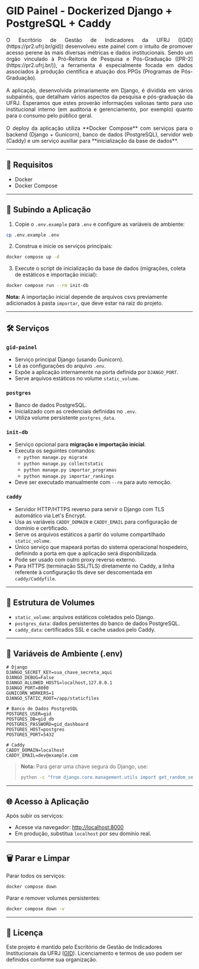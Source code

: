 # GID Painel - Dockerized Django + PostgreSQL + Caddy

<div style="text-align: justify;">
O Escritório de Gestão de Indicadores da UFRJ ([GID](https://pr2.ufrj.br/gid)) 
desenvolveu este painel com o intuito de promover acesso perene às mais diversas 
métricas e dados institucionais. Sendo um órgão vinculado à Pró-Reitoria de Pesquisa e Pós-Graduação ([PR-2](https://pr2.ufrj.br/)), a ferramenta é especialmente focada em dados associados à produção científica e atuação dos PPGs (Programas de Pós-Graduação).
<br><br>
A aplicação, desenvolvida primariamente em Django, é dividida em vários subpainéis, que detalham vários aspectos da pesquisa e pós-graduação da UFRJ. Esperamos que estes proverão informações valiosas tanto para uso institucional interno (em auditoria e gerenciamento, por exemplo) quanto para o consumo pelo público geral.
<br><br>
O deploy da aplicação utiliza **Docker Compose** com serviços para o backend (Django + Gunicorn), banco de dados (PostgreSQL), servidor web (Caddy) e um serviço auxiliar para **inicialização da base de dados**.
</div>



---

## 🔧 Requisitos

- Docker
- Docker Compose

---

## 🚀 Subindo a Aplicação

1. Copie o `.env.example` para `.env` e configure as variáveis de ambiente:

```bash
cp .env.example .env
```

2. Construa e inicie os serviços principais:

```bash
docker compose up -d
```

3. Execute o script de inicialização da base de dados (migrações, coleta de estáticos e importação inicial):

```bash
docker compose run --rm init-db
```
**Nota:** A importação inicial depende de arquivos csvs previamente adicionados à pasta `importar`, que deve estar na raiz do projeto.

---

## 🛠 Serviços

### `gid-painel`

- Serviço principal Django (usando Gunicorn).
- Lê as configurações do arquivo `.env`.
- Expõe a aplicação internamente na porta definida por `DJANGO_PORT`.
- Serve arquivos estáticos no volume `static_volume`.

### `postgres`

- Banco de dados PostgreSQL.
- Inicializado com as credenciais definidas no `.env`.
- Utiliza volume persistente `postgres_data`.

### `init-db`

- Serviço opcional para **migração e importação inicial**.
- Executa os seguintes comandos:
  - `python manage.py migrate`
  - `python manage.py collectstatic`
  - `python manage.py importar_programas`
  - `python manage.py importar_rankings`
- Deve ser executado manualmente com `--rm` para auto remoção.

### `caddy`

- Servidor HTTP/HTTPS reverso para servir o Django com TLS automático via Let's Encrypt.
- Usa as variáveis `CADDY_DOMAIN` e `CADDY_EMAIL` para configuração de domínio e certificado.
- Serve os arquivos estáticos a partir do volume compartilhado `static_volume`.
- Único serviço que mapeará portas do sistema operacional hospedeiro, definindo a porta em que a aplicação será disponibilizada.
- Pode ser usado com outro proxy reverso externo.
- Para HTTPS (terminação SSL/TLS) diretamente no Caddy, a linha referente à configuração tls deve ser descomentada em `caddy/Caddyfile`.

---

## 📁 Estrutura de Volumes

- `static_volume`: arquivos estáticos coletados pelo Django.
- `postgres_data`: dados persistentes do banco de dados PostgreSQL.
- `caddy_data`: certificados SSL e cache usados pelo Caddy.

---

## 📄 Variáveis de Ambiente (.env)

```env
# Django
DJANGO_SECRET_KEY=sua_chave_secreta_aqui
DJANGO_DEBUG=False
DJANGO_ALLOWED_HOSTS=localhost,127.0.0.1
DJANGO_PORT=8000
GUNICORN_WORKERS=1
DJANGO_STATIC_ROOT=/app/staticfiles

# Banco de Dados PostgreSQL
POSTGRES_USER=gid
POSTGRES_DB=gid_db
POSTGRES_PASSWORD=gid_dashboard
POSTGRES_HOST=postgres
POSTGRES_PORT=5432

# Caddy
CADDY_DOMAIN=localhost
CADDY_EMAIL=dev@example.com
```

> **Nota:** Para gerar uma chave segura do Django, use:
> ```bash
> python -c "from django.core.management.utils import get_random_secret_key; print(get_random_secret_key())"
> ```

---

## 🌐 Acesso à Aplicação

Após subir os serviços:

- Acesse via navegador: [http://localhost:8000](http://localhost:8000)
- Em produção, substitua `localhost` por seu domínio real.

---

## 🗑️ Parar e Limpar

Parar todos os serviços:

```bash
docker compose down
```

Parar e remover volumes persistentes:

```bash
docker compose down -v
```

---

## 📝 Licença

Este projeto é mantido pelo Escritório de Gestão de Indicadores Institucionais da UFRJ ([GID](https://pr2.ufrj.br/gid)). Licenciamento e termos de uso podem ser definidos conforme sua organização.
